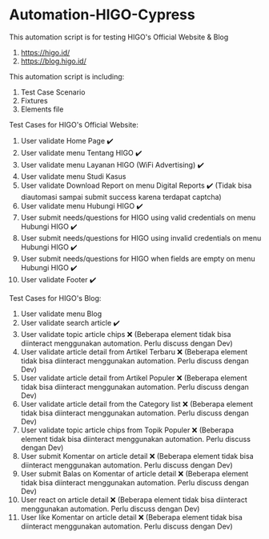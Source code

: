 # Automation-HIGO-Cypress

This automation script is for testing HIGO's Official Website & Blog
1. https://higo.id/
2. https://blog.higo.id/

This automation script is including:
1. Test Case Scenario
2. Fixtures
3. Elements file

Test Cases for HIGO's Official Website:
1. User validate Home Page ✔️
2. User validate menu Tentang HIGO ✔️
3. User validate menu Layanan HIGO (WiFi Advertising) ✔️
4. User validate menu Studi Kasus 
6. User validate Download Report on menu Digital Reports ✔️ (Tidak bisa diautomasi sampai submit success karena terdapat captcha)
7. User validate menu Hubungi HIGO ✔️
8. User submit needs/questions for HIGO using valid credentials on menu Hubungi HIGO ✔️
9. User submit needs/questions for HIGO using invalid credentials on menu Hubungi HIGO ✔️
10. User submit needs/questions for HIGO when fields are empty on menu Hubungi HIGO ✔️
11. User validate Footer ✔️

Test Cases for HIGO's Blog:
1. User validate menu Blog 
2. User validate search article ✔️
3. User validate topic article chips ❌ (Beberapa element tidak bisa diinteract menggunakan automation. Perlu discuss dengan Dev)
4. User validate article detail from Artikel Terbaru ❌ (Beberapa element tidak bisa diinteract menggunakan automation. Perlu discuss dengan Dev)
5. User validate article detail from Artikel Populer ❌ (Beberapa element tidak bisa diinteract menggunakan automation. Perlu discuss dengan Dev)
6. User validate article detail from the Category list ❌ (Beberapa element tidak bisa diinteract menggunakan automation. Perlu discuss dengan Dev)
7. User validate topic article chips from Topik Populer ❌ (Beberapa element tidak bisa diinteract menggunakan automation. Perlu discuss dengan Dev)
8. User submit Komentar on article detail ❌ (Beberapa element tidak bisa diinteract menggunakan automation. Perlu discuss dengan Dev)
9. User submit Balas on Komentar of article detail ❌ (Beberapa element tidak bisa diinteract menggunakan automation. Perlu discuss dengan Dev)
10. User react on article detail ❌ (Beberapa element tidak bisa diinteract menggunakan automation. Perlu discuss dengan Dev)
11. User like Komentar on article detail ❌ (Beberapa element tidak bisa diinteract menggunakan automation. Perlu discuss dengan Dev)
